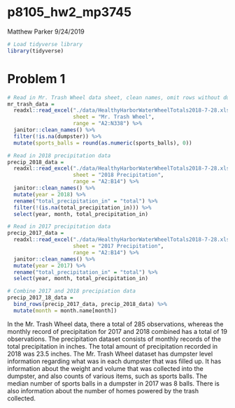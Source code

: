 p8105\_hw2\_mp3745
================
Matthew Parker
9/24/2019

``` r
# Load tidyverse library
library(tidyverse)
```

# Problem 1

``` r
# Read in Mr. Trash Wheel data sheet, clean names, omit rows without dumpster specific data, round sports_balls to nearest int
mr_trash_data = 
  readxl::read_excel("./data/HealthyHarborWaterWheelTotals2018-7-28.xlsx", 
                     sheet = "Mr. Trash Wheel", 
                     range = "A2:N338") %>% 
  janitor::clean_names() %>%
  filter(!is.na(dumpster)) %>%
  mutate(sports_balls = round(as.numeric(sports_balls), 0))
```

``` r
# Read in 2018 precipitation data
precip_2018_data = 
  readxl::read_excel("./data/HealthyHarborWaterWheelTotals2018-7-28.xlsx", 
                     sheet = "2018 Precipitation", 
                     range = "A2:B14") %>% 
  janitor::clean_names() %>%
  mutate(year = 2018) %>%
  rename("total_precipitation_in" = "total") %>%
  filter(!(is.na(total_precipitation_in))) %>%
  select(year, month, total_precipitation_in)

# Read in 2017 precipitation data
precip_2017_data = 
  readxl::read_excel("./data/HealthyHarborWaterWheelTotals2018-7-28.xlsx", 
                     sheet = "2017 Precipitation", 
                     range = "A2:B14") %>% 
  janitor::clean_names() %>%
  mutate(year = 2017) %>%
  rename("total_precipitation_in" = "total") %>%
  select(year, month, total_precipitation_in)

# Combine 2017 and 2018 precipiation data
precip_2017_18_data = 
  bind_rows(precip_2017_data, precip_2018_data) %>% 
  mutate(month = month.name[month])
```

In the Mr. Trash Wheel data, there a total of 285 observations, whereas
the monthly record of precipitation for 2017 and 2018 combined has a
total of 19 observations. The precipitation dataset consists of monthly
records of the total precipitation in inches. The total amount of
precipitation recorded in 2018 was 23.5 inches. The Mr. Trash Wheel
dataset has dumpster level information regarding what was in each
dumpster that was filled up. It has information about the weight and
volume that was collected into the dumpster, and also counts of various
items, such as sports balls. The median number of sports balls in a
dumpster in 2017 was 8 balls. There is also information about the number
of homes powered by the trash collected.
